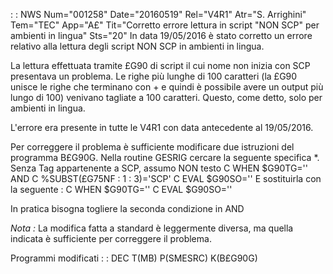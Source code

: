  :  : NWS Num="001258" Date="20160519" Rel="V4R1" Atr="S. Arrighini" Tem="TEC" App="A£" Tit="Corretto errore lettura in script "NON SCP" per ambienti in lingua" Sts="20"
In data 19/05/2016 è stato corretto un errore relativo alla lettura degli script NON SCP in ambienti
in lingua.

La lettura effettuata tramite £G90 di script il cui nome non inizia con SCP presentava un problema.
Le righe più lunghe di 100 caratteri (la £G90 unisce le righe che terminano con + e quindi è possibile avere un output più lungo di 100) venivano tagliate a 100 caratteri.
Questo, come detto, solo per ambienti in lingua.

L'errore era presente in tutte le V4R1 con data antecedente al 19/05/2016.

Per correggere il problema è sufficiente modificare due istruzioni del programma B£G90G.
Nella routine GESRIG cercare la seguente specifica
 *. Senza Tag appartenente a SCP, assumo NON testo
C                   WHEN      $G90TG='' AND
C                             %SUBST(£G75NF : 1 : 3)='SCP'
C                   EVAL      $G90SO=''
E sostituirla con la seguente : 
C                   WHEN      $G90TG=''
C                   EVAL      $G90SO=''

In pratica bisogna togliere la seconda condizione in AND

<i>Nota : </i>
La modifica fatta a standard è leggermente diversa, ma quella indicata è sufficiente per correggere
il problema.

Programmi modificati
 :  : DEC T(MB) P(SMESRC) K(B£G90G)
